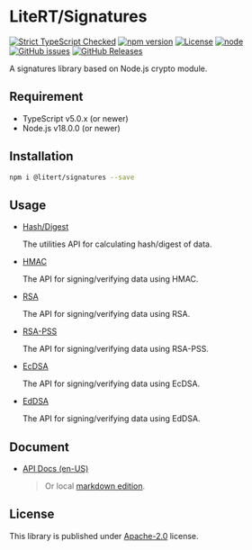# LiteRT/Signatures

[![Strict TypeScript Checked](https://badgen.net/badge/TS/Strict "Strict TypeScript Checked")](https://www.typescriptlang.org)
[![npm version](https://img.shields.io/npm/v/@litert/signatures.svg?colorB=brightgreen)](https://www.npmjs.com/package/@litert/signatures "Stable Version")
[![License](https://img.shields.io/npm/l/@litert/signatures.svg?maxAge=2592000?style=plastic)](https://github.com/litert/signatures/blob/master/LICENSE)
[![node](https://img.shields.io/node/v/@litert/signatures.svg?colorB=brightgreen)](https://nodejs.org/dist/latest-v8.x/)
[![GitHub issues](https://img.shields.io/github/issues/litert/signatures.js.svg)](https://github.com/litert/signatures.js/issues)
[![GitHub Releases](https://img.shields.io/github/release/litert/signatures.js.svg)](https://github.com/litert/signatures.js/releases "Stable Release")

A signatures library based on Node.js crypto module.

## Requirement

- TypeScript v5.0.x (or newer)
- Node.js v18.0.0 (or newer)

## Installation

```sh
npm i @litert/signatures --save
```

## Usage

- [Hash/Digest](./src/examples/00-hash.ts)

    The utilities API for calculating hash/digest of data.

- [HMAC](./src/examples/01-hmac.ts)

    The API for signing/verifying data using HMAC.

- [RSA](./src/examples/02-rsa.ts)

    The API for signing/verifying data using RSA.

- [RSA-PSS](./src/examples/03-rsa-pss.ts)

    The API for signing/verifying data using RSA-PSS.

- [EcDSA](./src/examples/04-ecdsa.ts)

    The API for signing/verifying data using EcDSA.

- [EdDSA](./src/examples/05-eddsa.ts)

    The API for signing/verifying data using EdDSA.

## Document

- [API Docs (en-US)](https://litert.org/projects/signatures.js/api-docs)

    > Or local [markdown edition](./docs/en-us/api-docs-md/README.md).

## License

This library is published under [Apache-2.0](./LICENSE) license.

